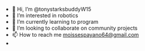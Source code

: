 - 👋 Hi, I’m @tonystarksbuddyW15
- 👀 I’m interested in robotics
- 🌱 I’m currently learning to program
- 💞️ I’m looking to collaborate on community projects
- 📫 How to reach me moissespayano64@gmail.com
- 

<!---
tonystarksbuddyW15/tonystarksbuddyW15 is a ✨ special ✨ repository because its `README.md` (this file) appears on your GitHub profile.
You can click the Preview link to take a look at your changes.
--->
